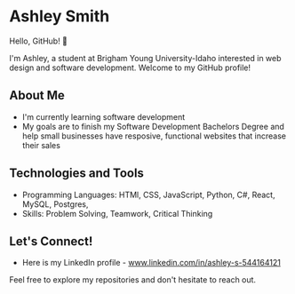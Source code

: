 # Ashley Smith

Hello, GitHub! 👋

I'm Ashley, a student at Brigham Young University-Idaho interested in web design and software development. Welcome to my GitHub profile!

## About Me

- I'm currently learning software development
- My goals are to finish my Software Development Bachelors Degree and help small businesses have resposive, functional websites that increase their sales

## Technologies and Tools

- Programming Languages: HTMl, CSS, JavaScript, Python, C#, React, MySQL, Postgres, 
- Skills: Problem Solving, Teamwork, Critical Thinking

## Let's Connect!

- Here is my LinkedIn profile - www.linkedin.com/in/ashley-s-544164121

Feel free to explore my repositories and don't hesitate to reach out.

<!--
**ashesmsmith/ashesmsmith** is a ✨ _special_ ✨ repository because its `README.md` (this file) appears on your GitHub profile.

Here are some ideas to get you started:

- 🔭 I’m currently working on ...
- 🌱 I’m currently learning ...
- 👯 I’m looking to collaborate on ...
- 🤔 I’m looking for help with ...
- 💬 Ask me about ...
- 📫 How to reach me: ...
- 😄 Pronouns: ...
- ⚡ Fun fact: ...
-->
